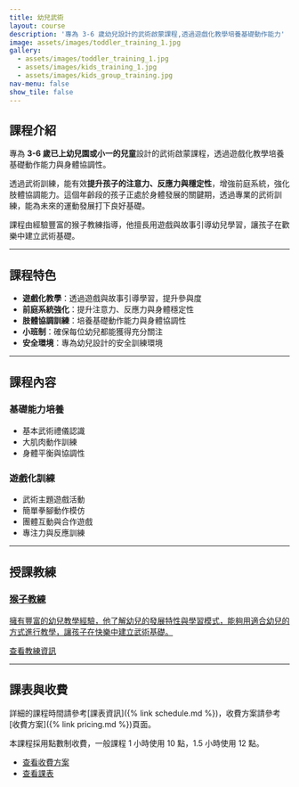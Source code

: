 ```yaml
---
title: 幼兒武術
layout: course
description: '專為 3-6 歲幼兒設計的武術啟蒙課程,透過遊戲化教學培養基礎動作能力'
image: assets/images/toddler_training_1.jpg
gallery:
  - assets/images/toddler_training_1.jpg
  - assets/images/kids_training_1.jpg
  - assets/images/kids_group_training.jpg
nav-menu: false
show_tile: false
---
```


## 課程介紹

專為 **3-6 歲已上幼兒園或小一的兒童**設計的武術啟蒙課程，透過遊戲化教學培養基礎動作能力與身體協調性。

透過武術訓練，能有效**提升孩子的注意力、反應力與穩定性**，增強前庭系統，強化肢體協調能力。這個年齡段的孩子正處於身體發展的關鍵期，透過專業的武術訓練，能為未來的運動發展打下良好基礎。

課程由經驗豐富的猴子教練指導，他擅長用遊戲與故事引導幼兒學習，讓孩子在歡樂中建立武術基礎。

---

## 課程特色

- **遊戲化教學**：透過遊戲與故事引導學習，提升參與度
- **前庭系統強化**：提升注意力、反應力與身體穩定性
- **肢體協調訓練**：培養基礎動作能力與身體協調性
- **小班制**：確保每位幼兒都能獲得充分關注
- **安全環境**：專為幼兒設計的安全訓練環境

---

## 課程內容

### 基礎能力培養
- 基本武術禮儀認識
- 大肌肉動作訓練
- 身體平衡與協調性

### 遊戲化訓練
- 武術主題遊戲活動
- 簡單拳腳動作模仿
- 團體互動與合作遊戲
- 專注力與反應訓練

---

## 授課教練

<div class="coach-card">
	<a href="{% link teachers/coach-monkey.md %}" class="coach-link">
		<div class="coach-info">
			<h3>猴子教練</h3>
			<p>擁有豐富的幼兒教學經驗，他了解幼兒的發展特性與學習模式，能夠用適合幼兒的方式進行教學，讓孩子在快樂中建立武術基礎。</p>
			<span class="button">查看教練資訊</span>
		</div>
	</a>
</div>

---

## 課表與收費

詳細的課程時間請參考[課表資訊]({% link schedule.md %})，收費方案請參考[收費方案]({% link pricing.md %})頁面。

本課程採用點數制收費，一般課程 1 小時使用 10 點，1.5 小時使用 12 點。

<ul class="actions">
	<li><a href="{% link pricing.md %}" class="button">查看收費方案</a></li>
	<li><a href="{% link schedule.md %}" class="button">查看課表</a></li>
</ul>
